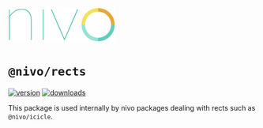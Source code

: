 <a href="https://nivo.rocks"><img alt="nivo" src="https://raw.githubusercontent.com/plouc/nivo/master/nivo.png" width="216" height="68"/></a>

# `@nivo/rects`

[![version](https://img.shields.io/npm/v/@nivo/rects?style=for-the-badge)](https://www.npmjs.com/package/@nivo/rects)
[![downloads](https://img.shields.io/npm/dm/@nivo/rects?style=for-the-badge)](https://www.npmjs.com/package/@nivo/rects)

This package is used internally by nivo packages dealing with rects
such as `@nivo/icicle`.
